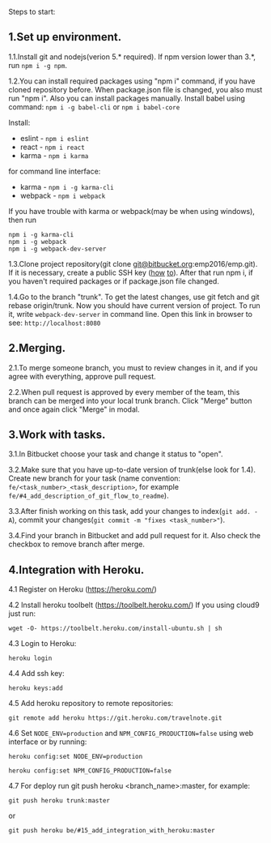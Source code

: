 Steps to start:

1.Set up environment.
------------------------

1.1.Install git and nodejs(verion 5.* required). If npm version lower than 3.*, run `npm i -g npm`.

1.2.You can install required packages using "npm i" command, if you have cloned repository before. When package.json file is changed,
you also must run "npm i". Also you can install packages manually.
Install babel using command:
`npm i -g babel-cli`
or
`npm i babel-core`

Install:

 - eslint - `npm i eslint`
 - react - `npm i react`
 - karma - `npm i karma`

for command line interface:

 - karma - `npm i -g karma-cli`
 - webpack - `npm i webpack`

If you have trouble with karma or webpack(may be when using windows), then run

    npm i -g karma-cli
    npm i -g webpack
    npm i -g webpack-dev-server

1.3.Clone project repository(git clone git@bitbucket.org:emp2016/emp.git). If it is necessary, create a public SSH key
([how](https://confluence.atlassian.com/bitbucket/add-an-ssh-key-to-an-account-302811853.html) [to](https://git-scm.com/book/en/v2/Git-on-the-Server-Generating-Your-SSH-Public-Key)). After that run npm i, if you haven't required packages or
if package.json file changed.

1.4.Go to the branch "trunk". To get the latest changes, use git fetch and git rebase origin/trunk.
Now you should have current version of project. To run it, write `webpack-dev-server` in command line. Open this link
in browser to see: `http://localhost:8080`

2.Merging.
------------------------

2.1.To merge someone branch, you must to review changes in it, and if you agree with everything, approve pull request.

2.2.When pull request is approved by every member of the team, this branch can be merged into your local trunk branch.
Click "Merge" button and once again click "Merge" in modal.

3.Work with tasks.
------------------------

3.1.In Bitbucket choose your task and change it status to "open".

3.2.Make sure that you have up-to-date version of trunk(else look for 1.4). Create new branch for your task
(name convention: `fe/<task_number>_<task_description>`, for example `fe/#4_add_description_of_git_flow_to_readme`).

3.3.After finish working on this task, add your changes to index(`git add. -A`), commit your changes(`git commit -m
"fixes <task_number>"`).

3.4.Find your branch in Bitbucket and add pull request for it. Also check the checkbox to remove branch after merge.

4.Integration with Heroku.
------------------------
4.1 Register on Heroku (https://heroku.com/)

4.2 Install heroku toolbelt (https://toolbelt.heroku.com/)
If you using cloud9 just run:

    wget -O- https://toolbelt.heroku.com/install-ubuntu.sh | sh

4.3 Login to Heroku:

    heroku login

4.4 Add ssh key:

    heroku keys:add

4.5 Add heroku repository to remote repositories:

    git remote add heroku https://git.heroku.com/travelnote.git

4.6 Set `NODE_ENV=production` and `NPM_CONFIG_PRODUCTION=false` using web interface or by running:

    heroku config:set NODE_ENV=production

    heroku config:set NPM_CONFIG_PRODUCTION=false

4.7 For deploy run git push heroku <branch_name>:master, for example:

    git push heroku trunk:master

or

    git push heroku be/#15_add_integration_with_heroku:master